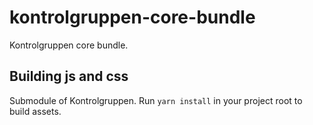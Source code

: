 # kontrolgruppen-core-bundle

Kontrolgruppen core bundle.

## Building js and css

Submodule of Kontrolgruppen. Run `yarn install` in your project root to build assets.
